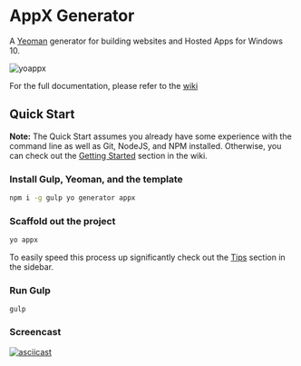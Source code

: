 # AppX Generator
A [Yeoman](http://yeoman.io) generator for building websites and Hosted Apps for Windows 10.

![yoappx](http://microsoftedge.github.io/generator-appx/img/yoappx.gif)

For the full documentation, please refer to the [wiki](https://github.com/alxlu/generator-appx/wiki)

## Quick Start

**Note:** The Quick Start assumes you already have some experience with the command line as well as Git, NodeJS, and NPM installed. Otherwise, you can check out the [Getting Started](https://github.com/alxlu/generator-appx/wiki/Getting-Started) section in the wiki.

### Install Gulp, Yeoman, and the template
```sh
npm i -g gulp yo generator appx
```

### Scaffold out the project
```sh
yo appx
```
To easily speed this process up significantly check out the [Tips](https://github.com/alxlu/generator-appx/wiki/Tips/#modules) section in the sidebar.

### Run Gulp
```
gulp
```

### Screencast
[![asciicast](https://asciinema.org/a/5ucpi22l0zcro1o2j5qn989c6.png)](https://asciinema.org/a/5ucpi22l0zcro1o2j5qn989c6)
